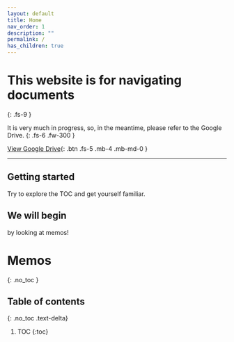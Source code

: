 ```yaml
---
layout: default
title: Home
nav_order: 1
description: ""
permalink: /
has_children: true
---
```


# This website is for navigating documents
{: .fs-9 }

It is very  much in progress, so, in the meantime, please refer to the Google Drive.
{: .fs-6 .fw-300 }

[View Google Drive](https://drive.google.com/drive/folders/1kRYDpjQTXM8w-nbQhVLhG2OkXtVaUkYx?usp=sharing){: .btn .fs-5 .mb-4 .mb-md-0 }

---

## Getting started

Try to explore the TOC and get yourself familiar.

## We will begin

by looking at memos!


# Memos
{: .no_toc }

## Table of contents
{: .no_toc .text-delta}

1. TOC
{:toc}


